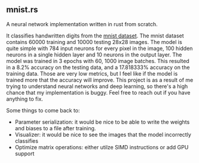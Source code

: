 ## mnist.rs
A neural network implementation written in rust from scratch.

It classifies handwritten digits from the [mnist dataset](https://web.archive.org/web/20220331130319/https://yann.lecun.com/exdb/mnist/). The mnist dataset contains 60000 training and 10000 testing 28x28 images. The model is quite simple with 784 input neurons for every pixel in the image, 100 hidden neurons in a single hidden layer and 10 neurons in the output layer. The model was trained in 3 epochs with 60, 1000 image batches. This resulted in a 8.2% accuracy on the testing data, and a 17.818333% accuracy on the training data. Those are very low metrics, but I feel like if the model is trained more that the accuracy will improve. This project is as a result of me trying to understand neural networks and deep learning, so there's a high chance that my implementation is buggy. Feel free to reach out if you have anything to fix.

Some things to come back to:
- Parameter serialization: it would be nice to be able to write the weights and biases to
  a file after training.
- Visualizer: it would be nice to see the images that the model incorrectly classifies
- Optimize matrix operations: either utilze SIMD instructions or add GPU support
